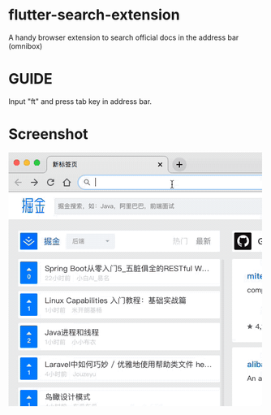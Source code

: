 # flutter-search-extension
A handy browser extension to search official docs in the address bar (omnibox)

# GUIDE
Input "ft" and press tab key in address bar.

# Screenshot
![screenshot](https://raw.githubusercontent.com/CodeNeverStops/flutter-search-extension/master/images/demo.gif)
